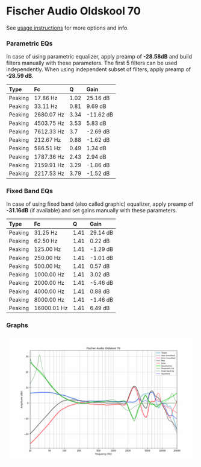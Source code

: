 # Fischer Audio Oldskool 70
See [usage instructions](https://github.com/jaakkopasanen/AutoEq#usage) for more options and info.

### Parametric EQs
In case of using parametric equalizer, apply preamp of **-28.58dB** and build filters manually
with these parameters. The first 5 filters can be used independently.
When using independent subset of filters, apply preamp of **-28.59 dB**.

| Type    | Fc         |    Q | Gain      |
|:--------|:-----------|:-----|:----------|
| Peaking | 17.86 Hz   | 1.02 | 25.16 dB  |
| Peaking | 33.11 Hz   | 0.81 | 9.69 dB   |
| Peaking | 2680.07 Hz | 3.34 | -11.62 dB |
| Peaking | 4503.75 Hz | 3.53 | 5.83 dB   |
| Peaking | 7612.33 Hz | 3.7  | -2.69 dB  |
| Peaking | 212.67 Hz  | 0.88 | -1.62 dB  |
| Peaking | 586.51 Hz  | 0.49 | 1.34 dB   |
| Peaking | 1787.36 Hz | 2.43 | 2.94 dB   |
| Peaking | 2159.91 Hz | 3.29 | -1.86 dB  |
| Peaking | 2217.53 Hz | 3.79 | -1.52 dB  |

### Fixed Band EQs
In case of using fixed band (also called graphic) equalizer, apply preamp of **-31.16dB**
(if available) and set gains manually with these parameters.

| Type    | Fc          |    Q | Gain     |
|:--------|:------------|:-----|:---------|
| Peaking | 31.25 Hz    | 1.41 | 29.14 dB |
| Peaking | 62.50 Hz    | 1.41 | 0.22 dB  |
| Peaking | 125.00 Hz   | 1.41 | -1.29 dB |
| Peaking | 250.00 Hz   | 1.41 | -1.01 dB |
| Peaking | 500.00 Hz   | 1.41 | 0.57 dB  |
| Peaking | 1000.00 Hz  | 1.41 | 3.02 dB  |
| Peaking | 2000.00 Hz  | 1.41 | -5.46 dB |
| Peaking | 4000.00 Hz  | 1.41 | 0.88 dB  |
| Peaking | 8000.00 Hz  | 1.41 | -1.46 dB |
| Peaking | 16000.01 Hz | 1.41 | 6.49 dB  |

### Graphs
![](./Fischer%20Audio%20Oldskool%2070.png)